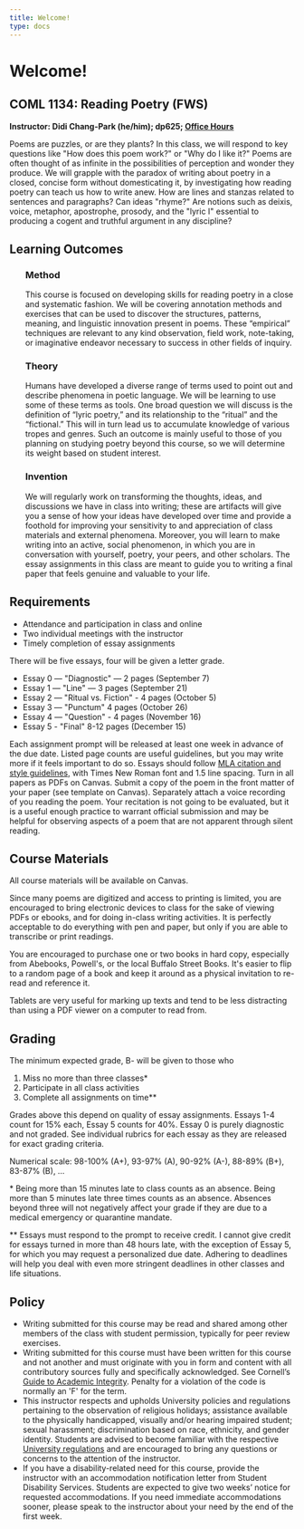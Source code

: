 ```yaml
---
title: Welcome!
type: docs
---
```


# Welcome!

## COML 1134: Reading Poetry (FWS)                      

**Instructor: Didi Chang-Park (he/him); dp625; <a href="https://calendly.com/dp625">Office Hours</a>**

Poems are puzzles, or are they plants? In this class, we will respond to key questions like "How does this poem work?" or "Why do I like it?" Poems are often thought of as infinite in the possibilities of perception and wonder they produce. We will grapple with the paradox of writing about poetry in a closed, concise form without domesticating it, by investigating how reading poetry can teach us how to write anew. How are lines and stanzas related to sentences and paragraphs? Can ideas "rhyme?" Are notions such as deixis, voice, metaphor, apostrophe, prosody, and the "lyric I" essential to producing a cogent and truthful argument in any discipline?

## Learning Outcomes
<div style="margin-left:2em">

### Method
This course is focused on developing skills for reading poetry in a close and systematic fashion. We will be covering annotation methods and exercises that can be used to discover the structures, patterns, meaning, and linguistic innovation present in poems. These “empirical” techniques are relevant to any kind observation, field work, note-taking, or imaginative endeavor necessary to success in other fields of inquiry.

### Theory
Humans have developed a diverse range of terms used to point out and describe phenomena in poetic language. We will be learning to use some of these terms as tools. One broad question we will discuss is the definition of “lyric poetry,” and its relationship to the “ritual” and the “fictional.” This will in turn lead us to accumulate knowledge of various tropes and genres. Such an outcome is mainly useful to those of you planning on studying poetry beyond this course, so we will determine its weight based on student interest.

### Invention
We will regularly work on transforming the thoughts, ideas, and discussions we have in class into writing; these are artifacts will give you a sense of how your ideas have developed over time and provide a foothold for improving your sensitivity to and appreciation of class materials and external phenomena. Moreover, you will learn to make writing into an active, social phenomenon, in which you are in conversation with yourself, poetry, your peers, and other scholars. The essay assignments in this class are meant to guide you to writing a final paper that feels genuine and valuable to your life.
</div>

## Requirements

<ul>
<li>Attendance and participation in class and online
<li>Two individual meetings with the instructor
<li>Timely completion of essay assignments
</ul>

There will be five essays, four will be given a letter grade.

* Essay 0 — "Diagnostic" — 2 pages (September 7)
* Essay 1 — "Line" — 3 pages (September 21)
* Essay 2 — "Ritual vs. Fiction" - 4 pages (October 5)
* Essay 3 — "Punctum" 4 pages (October 26)
* Essay 4 — "Question" - 4 pages (November 16)
* Essay 5 - "Final" 8-12 pages (December 15)

Each assignment prompt will be released at least one week in advance of the due date. Listed page counts are useful guidelines, but you may write more if it feels important to do so.
Essays should follow <a href="https://owl.purdue.edu/owl/research_and_citation/mla_style/mla_formatting_and_style_guide/mla_general_format.html">MLA citation and style guidelines,</a> with Times New Roman font and 1.5 line spacing. Turn in all papers as PDFs on Canvas. Submit a copy of the poem in the front matter of your paper (see template on Canvas). Separately attach a voice recording of you reading the poem. Your recitation is not going to be evaluated, but it is a useful enough practice to warrant official submission and may be helpful for observing aspects of a poem that are not apparent through silent reading.


## Course Materials

All course materials will be available on Canvas.

Since many poems are digitized and access to printing is limited, you are encouraged to bring electronic devices to class for the sake of viewing PDFs or ebooks, and for doing in-class writing activities. It is perfectly acceptable to do everything with pen and paper, but only if you are able to transcribe or print readings.

You are encouraged to purchase one or two books in hard copy, especially from Abebooks, Powell's, or the local Buffalo Street Books. It's easier to flip to a random page of a book and keep it around as a physical invitation to re-read and reference it.

Tablets are very useful for marking up texts and tend to be less distracting than using a PDF viewer on a computer to read from.

## Grading

The minimum expected grade, B- will be given to those who
1. Miss no more than three classes*
2. Participate in all class activities
3. Complete all assignments on time**

Grades above this depend on quality of essay assignments. Essays 1-4 count for 15% each, Essay 5 counts for 40%. Essay 0 is purely diagnostic and not graded. See individual rubrics for each essay as they are released for exact grading criteria.

Numerical scale: 98-100% (A+), 93-97% (A), 90-92% (A-), 88-89% (Β+), 83-87% (B), …

*&nbsp;Being more than 15 minutes late to class counts as an absence. Being more than 5 minutes late three times counts as an absence. Absences beyond three will not negatively affect your grade if they are due to a medical emergency or quarantine mandate.

** Essays must respond to the prompt to receive credit. I cannot give credit for essays turned in more than 48 hours late, with the exception of Essay 5, for which you may request a personalized due date. Adhering to deadlines will help you deal with even more stringent deadlines in other classes and life situations.

## Policy

* Writing submitted for this course may be read and shared among other members of the class with student permission, typically for peer review exercises.
* Writing submitted for this course must have been written for this course and not another and must originate with you in form and content with all contributory sources fully and specifically acknowledged. See Cornell’s <a href="https://theuniversityfaculty.cornell.edu/academic-integrity/">Guide to Academic Integrity</a>. Penalty for a violation of the code is normally an 'F' for the term.
* This instructor respects and upholds University policies and regulations pertaining to the observation of religious holidays; assistance available to the physically handicapped, visually and/or hearing impaired student; sexual harassment; discrimination based on race, ethnicity, and gender identity. Students are advised to become familiar with the respective <a href="https://www.dfa.cornell.edu/sites/default/files/vol6_4.pdf">University regulations</a> and are encouraged to bring any questions or concerns to the attention of the instructor.
* If you have a disability-related need for this course, provide the instructor with an accommodation notification letter from Student Disability Services. Students are expected to give two weeks’ notice for requested accommodations. If you need immediate accommodations sooner, please speak to the instructor about your need by the end of the first week.
